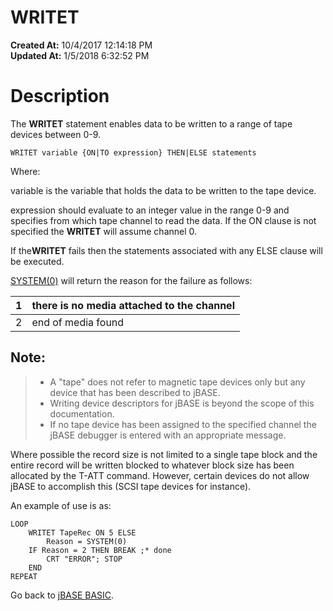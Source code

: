 # WRITET

**Created At:** 10/4/2017 12:14:18 PM  
**Updated At:** 1/5/2018 6:32:52 PM  


# Description

The **WRITET** statement enables data to be written to a range of tape devices between 0-9.

```
WRITET variable {ON|TO expression} THEN|ELSE statements
```

Where:

variable is the variable that holds the data to be written to the tape device.

expression should evaluate to an integer value in the range 0-9 and specifies from which tape channel to read the data. If the ON clause is not specified the **WRITET** will assume channel 0.

If the**WRITET** fails then the statements associated with any ELSE clause will be executed.

[SYSTEM(0)](282982-system-functions) will return the reason for the failure as follows:


| 1<br> | there is no media attached to the channel<br> |
| --- | --- |
| 2<br> | end of media found<br> |


## Note:


> - A "tape" does not refer to magnetic tape devices only but any device that has been described to jBASE.
> - Writing device descriptors for jBASE is beyond the scope of this documentation.
> - If no tape device has been assigned to the specified channel the jBASE debugger is entered with an appropriate message.


Where possible the record size is not limited to a single tape block and the entire record will be written blocked to whatever block size has been allocated by the T-ATT command. However, certain devices do not allow jBASE to accomplish this (SCSI tape devices for instance).

An example of use is as:

```
LOOP
    WRITET TapeRec ON 5 ELSE
        Reason = SYSTEM(0)
    IF Reason = 2 THEN BREAK ;* done
        CRT "ERROR"; STOP
    END
REPEAT
```



Go back to [jBASE BASIC](263498-jbase-basic).
